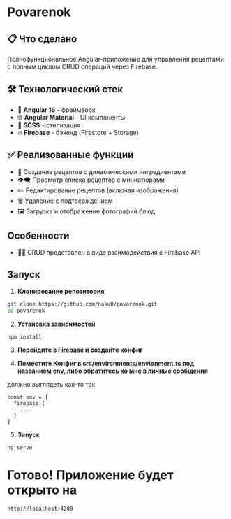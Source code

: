 # Povarenok

## 📋 Что сделано

Полнофункциональное Angular-приложение для управления рецептами с полным циклом CRUD операций через Firebase.

## 🛠 Технологический стек

- 👹 **Angular 16** - фреймворк
- 🌐 **Angular Material** - UI компоненты
- 💅 **SCSS** - стилизация
- 🔥 **Firebase** - бэкенд (Firestore + Storage)

## ✅ Реализованные функции

- 📝 Создание рецептов с динамическими ингредиентами
- 👁‍🗨 Просмотр списка рецептов с миниатюрами
- ✏️ Редактирование рецептов (включая изображения)
- 🗑 Удаление с подтверждением
- 🖼 Загрузка и отображение фотографий блюд

##  Особенности
- 👨‍💻 CRUD представлен в виде взаимодействия с Firebase API

## Запуск
1. **Клонирование репозитория**
```bash
git clone https://github.com/naku0/povarenok.git
cd povarenok
```
2. **Установка зависимостей**
```
npm install
```

3. **Перейдите в [Firebase](https://firebase.google.com/) и создайте конфиг**
   
4. **Поместите Конфиг в src/environments/envionment.ts под названием env, либо обратитесь ко мне в личные сообщения**

должно выглядеть как-то так
```
const env = {
  firebase:{
    ....
  }
}
```
 
5. **Запуск**
```
ng serve
```

# Готово! Приложение будет открыто на
```
http://localhost:4200
```

